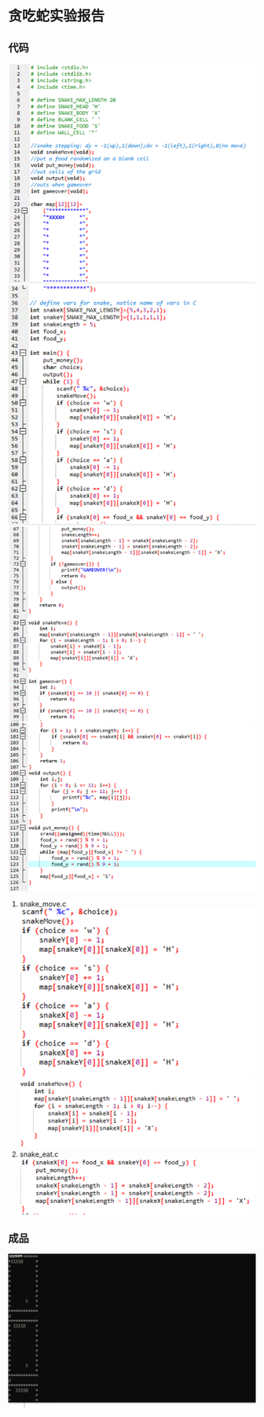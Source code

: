 # 贪吃蛇实验报告
## 代码
![](images/贪吃蛇1.GIF)
![](images/贪吃蛇2.GIF)
![](images/贪吃蛇4.GIF)
![](images/贪吃蛇5.GIF)
1. snake_move.c
![](images/snake_move2.GIF)
![](images/snake_move.GIF)
2. snake_eat.c
![](images/snake_eat.GIF)
## 成品
![](images/贪吃蛇3.gif)